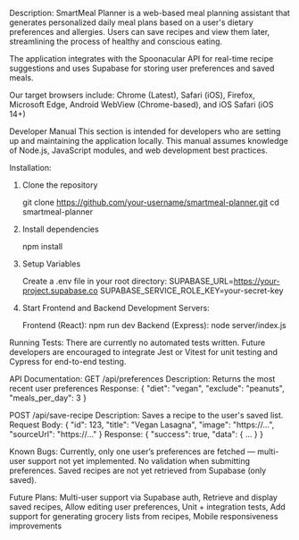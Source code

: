 Description: 
SmartMeal Planner is a web-based meal planning assistant that generates personalized daily meal plans based on a user's dietary preferences and allergies. Users can save recipes and view them later, streamlining the process of healthy and conscious eating.

The application integrates with the Spoonacular API for real-time recipe suggestions and uses Supabase for storing user preferences and saved meals.

Our target browsers include:
Chrome (Latest), Safari (iOS), Firefox, Microsoft Edge, Android WebView (Chrome-based), and iOS Safari (iOS 14+)

Developer Manual
This section is intended for developers who are setting up and maintaining the application locally. This manual assumes knowledge of Node.js, JavaScript modules, and web development best practices.

Installation:
1. Clone the repository

    git clone https://github.com/your-username/smartmeal-planner.git
    cd smartmeal-planner
2. Install dependencies

    npm install
3. Setup Variables

    Create a .env file in your root directory:
    SUPABASE_URL=https://your-project.supabase.co
    SUPABASE_SERVICE_ROLE_KEY=your-secret-key
4. Start Frontend and Backend Development Servers:

    Frontend (React): npm run dev
    Backend (Express): node server/index.js

Running Tests:
There are currently no automated tests written. Future developers are encouraged to integrate Jest or Vitest for unit testing and Cypress for end-to-end testing.

API Documentation:
GET /api/preferences
Description: Returns the most recent user preferences
Response:
    {
    "diet": "vegan",
     "exclude": "peanuts",
    "meals_per_day": 3
    }

POST /api/save-recipe
Description: Saves a recipe to the user's saved list.
Request Body:
    {
    "id": 123,
     "title": "Vegan Lasagna",
    "image": "https://...",
     "sourceUrl": "https://..."
    }
Response:
    {
    "success": true,
    "data": { ... }
    }

Known Bugs:
Currently, only one user’s preferences are fetched — multi-user support not yet implemented.
No validation when submitting preferences.
Saved recipes are not yet retrieved from Supabase (only saved).

Future Plans:
Multi-user support via Supabase auth, Retrieve and display saved recipes, Allow editing user preferences, Unit + integration tests, Add support for generating grocery lists from recipes, Mobile responsiveness improvements